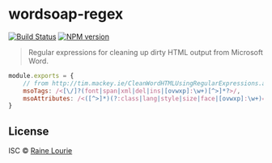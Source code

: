 # wordsoap-regex
[![Build Status](https://travis-ci.org/metaraine/wordsoap-regex.svg?branch=master)](https://travis-ci.org/metaraine/wordsoap-regex)
[![NPM version](https://badge.fury.io/js/wordsoap-regex.svg)](http://badge.fury.io/js/wordsoap-regex)

> Regular expressions for cleaning up dirty HTML output from Microsoft Word.

```js
module.exports = {
	// from http://tim.mackey.ie/CleanWordHTMLUsingRegularExpressions.aspx
	msoTags: /<[\/]?(font|span|xml|del|ins|[ovwxp]:\w+)[^>]*?>/,
	msoAttributes: /<([^>]*)(?:class|lang|style|size|face|[ovwxp]:\w+)=(?:'[^']*'|""[^""]*""|[^\s>]+)([^>]*)>/,
}
```


## License

ISC © [Raine Lourie](https://github.com/metaraine)
